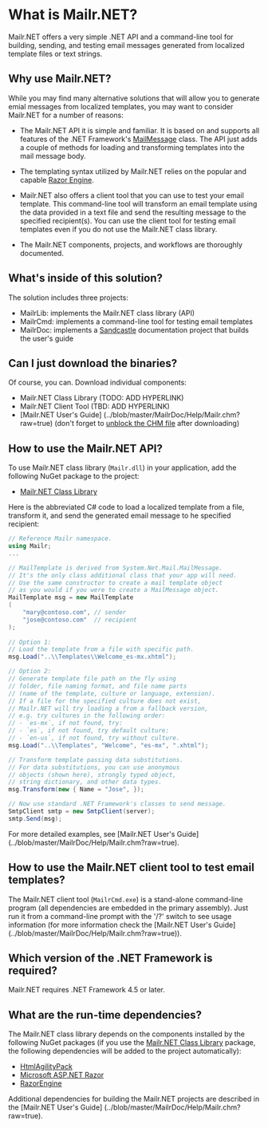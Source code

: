 # What is Mailr.NET?
Mailr.NET offers a very simple .NET API and a command-line tool for building, sending, and testing email messages generated from localized template files or text strings.

## Why use Mailr.NET?
While you may find many alternative solutions that will allow you to generate emial messages from localized templates, you may want to consider Mailr.NET for a number of reasons:

- The Mailr.NET API it is simple and familiar. It is based on and supports all features of the .NET Framework's [MailMessage](https://msdn.microsoft.com/en-us/library/system.net.mail.mailmessage(v=vs.110).aspx) class. The API just adds a couple of methods for loading and transforming templates into the mail message body.

- The templating syntax utilized by Mailr.NET relies on the popular and capable [Razor Engine](https://github.com/Antaris/RazorEngine/wiki/1.-About-Razor-and-its-syntax).

- Mailr.NET also offers a client tool that you can use to test your email template. This command-line tool will transform an email template using the data provided in a text file and send the resulting message to the specified recipient(s). You can use the client tool for testing email templates even if you do not use the Mailr.NET class library.

- The Mailr.NET components, projects, and workflows are thoroughly documented.

## What's inside of this solution?
The solution includes three projects:

- MailrLib: implements the Mailr.NET class library (API)
- MailrCmd: implements a command-line tool for testing email templates
- MailrDoc: implements a [Sandcastle](https://github.com/EWSoftware/SHFB) documentation project that builds the user's guide

## Can I just download the binaries?
Of course, you can. Download individual components:

- Mailr.NET Class Library (TODO: ADD HYPERLINK)
- Mailr.NET Client Tool (TBD: ADD HYPERLINK)
- [Mailr.NET User's Guide] (../blob/master/MailrDoc/Help/Mailr.chm?raw=true) (don't forget to [unblock the CHM file](http://www.jeff.wilcox.name/2008/11/unblock-chms/) after downloading)

## How to use the Mailr.NET API?
To use Mailr.NET class library (`Mailr.dll`) in your application, add the following NuGet package to the project:

- [Mailr.NET Class Library](http://www.nuget.org/packages/mailr/)

Here is the abbreviated C# code to load a localized template from a file, transform it, and send the generated email message to he specified recipient:

```c#
// Reference Mailr namespace.
using Mailr;
...

// MailTemplate is derived from System.Net.Mail.MailMessage.
// It's the only class additional class that your app will need.
// Use the same constructor to create a mail template object
// as you would if you were to create a MailMessage object.
MailTemplate msg = new MailTemplate
(
    "mary@contoso.com", // sender
    "jose@contoso.com"  // recipient
);
  
// Option 1: 
// Load the template from a file with specific path.
msg.Load("..\\Templates\\Welcome_es-mx.xhtml");

// Option 2:
// Generate template file path on the fly using
// folder, file naming format, and file name parts
// (name of the template, culture or language, extension).
// If a file for the specified culture does not exist,
// Mailr.NET will try loading a from a fallback version,
// e.g. try cultures in the following order:
// - `es-mx`, if not found, try:
// - `es`, if not found, try default culture:
// - `en-us`, if not found, try without culture.
msg.Load("..\\Templates", "Welcome", "es-mx", ".xhtml");

// Transform template passing data substitutions.
// For data substitutions, you can use anonymous
// objects (shown here), strongly typed object,
// string dictionary, and other data types.
msg.Transform(new { Name = "Jose", });

// Now use standard .NET Framework's classes to send message.
SmtpClient smtp = new SmtpClient(server);
smtp.Send(msg);
```
For more detailed examples, see [Mailr.NET User's Guide] (../blob/master/MailrDoc/Help/Mailr.chm?raw=true).

## How to use the Mailr.NET client tool to test email templates?
The Mailr.NET client tool (`MailrCmd.exe`) is a stand-alone command-line program (all dependencies are embedded in the primary assembly). Just run it from a command-line prompt with the '/?' switch to see usage information (for more information check the [Mailr.NET User's Guide] (../blob/master/MailrDoc/Help/Mailr.chm?raw=true)). 

## Which version of the .NET Framework is required?
Mailr.NET requires .NET Framework 4.5 or later.

## What are the run-time dependencies?
The Mailr.NET class library depends on the components installed by the following NuGet packages (if you use the [Mailr.NET Class Library](http://www.nuget.org/packages/mailr/) package, the following dependencies will be added to the project automatically):

- [HtmlAgilityPack](https://www.nuget.org/packages/HtmlAgilityPack/)
- [Microsoft ASP.NET Razor](https://www.nuget.org/packages/Microsoft.AspNet.Razor)
- [RazorEngine](https://www.nuget.org/packages/RazorEngine/)

Additional dependencies for building the Mailr.NET projects are described in the [Mailr.NET User's Guide] (../blob/master/MailrDoc/Help/Mailr.chm?raw=true).

